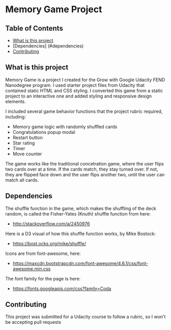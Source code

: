 # Memory Game Project

## Table of Contents

* [What is this project](#what_is_this_project)
* [Dependencies] (#dependencies)
* [Contributing](#contributing)

## What is this project

Memory Game is a project I created for the Grow with Google Udacity FEND Nanodegree program. I used starter project files from Udacity that contained static HTML and CSS styling. I converted this game from a static project to an interactive one and added styling and responsive design elements.

I included several game behavior functions that the project rubric required, including:
* Memory game logic with randomly shuffled cards
* Congratulations popup modal
* Restart button
* Star rating
* Timer
* Move counter

The game works like the traditional concetration game, where the user flips two cards over at a time. If the cards match, they stay turned over. If not, they are flipped face down and the user flips another two, until the user can match all cards. 

## Dependencies

The shuffle function in the game, which makes the shuffling of the deck random, is called the Fisher-Yates (Knuth) shuffle function from here:
* http://stackoverflow.com/a/2450976

Here is a D3 visual of how this shuffle function works, by Mike Bostock:
* https://bost.ocks.org/mike/shuffle/

Icons are from font-awesome, here:
* https://maxcdn.bootstrapcdn.com/font-awesome/4.6.1/css/font-awesome.min.css

The font family for the page is here:
* https://fonts.googleapis.com/css?family=Coda

## Contributing

This project was submitted for a Udacity course to follow a rubric, so I won't be accepting pull requests
